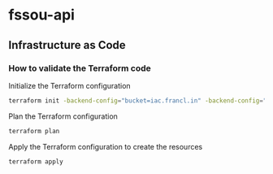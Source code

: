# fssou-api


## Infrastructure as Code

### How to validate the Terraform code

Initialize the Terraform configuration
```bash
terraform init -backend-config="bucket=iac.francl.in" -backend-config="key=terraform/state/702404391" -backend-config="region=us-east-1"
```

Plan the Terraform configuration
```bash
terraform plan
```

Apply the Terraform configuration to create the resources
```bash
terraform apply
```
